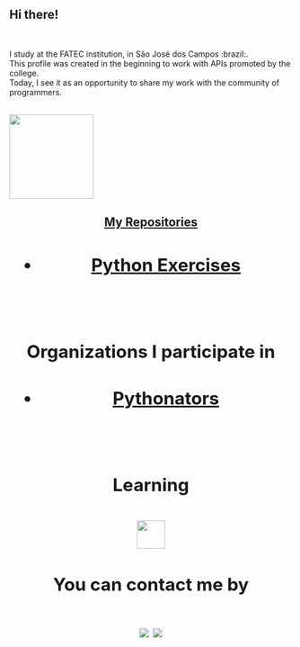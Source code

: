 ## Hi there!
<br/>

<p>
I study at the FATEC institution, in São José dos Campos :brazil:.<br>
This profile was created in the beginning to work with APIs promoted by the college.<br>
Today, I see it as an opportunity to share my work with the community of programmers.
<p/>

<br/>

<a href="https://github.com/isadorarocsilva">
<img height="150em" src="https://github-readme-stats.vercel.app/api?username=isadorarocsilva&show_icons=true&theme=github_dark&include_all_commits=true&count_private=true"/>

<br/>

<h2  align="center"> My Repositories <h2/>

- [Python Exercises](https://github.com/isadorarocsilva/PythonExercises)

<br/>

<h2  align="center"> Organizations I participate in <h2/>

- [Pythonators](https://github.com/Pythonators)

<br/>

<h2  align="center"> Learning <h2/>
<img src="https://cdn.jsdelivr.net/gh/devicons/devicon/icons/python/python-original-wordmark.svg" width="50" height="50"/> 

<br/>

<h2  align="center"> You can contact me by <h2/>

<a href = "mailto:isasilva0123@gmail.com"><img src="https://img.shields.io/badge/Gmail-D14836?style=for-the-badge&logo=gmail&logoColor=white" target="_blank"></a>
<a href = "tel:+5512981850579"><img src="https://img.shields.io/badge/WhatsApp-brightgreen?style=for-the-badge&logo=whatsapp&logoColor=white" target="_blank"></a>

